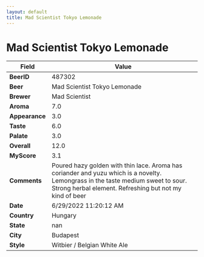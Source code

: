```yaml
---
layout: default
title: Mad Scientist Tokyo Lemonade
---
```


# Mad Scientist Tokyo Lemonade

| Field         | Value     |
|---------------|-----------|
| **BeerID** | 487302 |
| **Beer** | Mad Scientist Tokyo Lemonade |
| **Brewer** | Mad Scientist |
| **Aroma** | 7.0 |
| **Appearance** | 3.0 |
| **Taste** | 6.0 |
| **Palate** | 3.0 |
| **Overall** | 12.0 |
| **MyScore** | 3.1 |
| **Comments** | Poured hazy golden with thin lace. Aroma has coriander and yuzu which is a novelty. Lemongrass in the taste medium sweet to sour. Strong herbal element. Refreshing but not my kind of beer  |
| **Date** | 6/29/2022 11:20:12 AM |
| **Country** | Hungary |
| **State** | nan |
| **City** | Budapest |
| **Style** | Witbier / Belgian White Ale |
